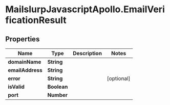 # MailslurpJavascriptApollo.EmailVerificationResult

## Properties

Name | Type | Description | Notes
------------ | ------------- | ------------- | -------------
**domainName** | **String** |  | 
**emailAddress** | **String** |  | 
**error** | **String** |  | [optional] 
**isValid** | **Boolean** |  | 
**port** | **Number** |  | 


